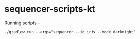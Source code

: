 # sequencer-scripts-kt

Running scripts - 

`./gradlew run --args="sequencer --id iris --mode darknight"`